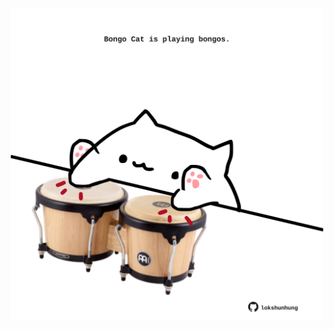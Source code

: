 <!-- built at 10/07/2024, 16:00:44 UTC -->
<p align="center">
  <img width="500" height="500" src="./ReadmeImage.svg">
</p>
